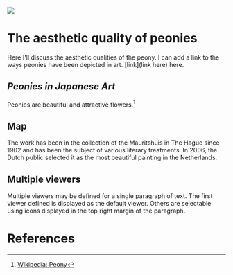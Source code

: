 <a href="https://juncture-digital.org"><img src="https://juncture-digital.org/images/ve-button.png"></a>

<param ve-config 
       title="Peonies" 
       author="Rachel"
       banner="https://upload.wikimedia.org/wikipedia/commons/6/65/Paeonia_suffruticosa_red070503B.jpg" 
       layout="vertical">

<!-- Entities discussed throughout the essay are typically defined before the essay text and
     are thus available in all text.  Entity identifiers (QIDs) can be found in either
     Wikipedia or Wikidata (https://www.wikidata.org)> -->
<param ve-entity eid="Q185372"> <!-- Girl with a Pearl Earring painting -->
<param ve-entity eid="Q41264"> <!-- Johannes Vermeer -->
<param ve-entity eid="Q221092"> <!-- Mauritshuis -->
<param ve-entity eid="Q36600"> <!-- The Hague -->

# The aesthetic quality of peonies

Here I'll discuss the aesthetic qualities of the peony. I can add a link to the ways peonies have been depicted in art. [link](link here) here.
<param ve-image 
       label="Peonies in paintings" 
       description="painting by Manet"
       licence="PD"
       url="https://upload.wikimedia.org/wikipedia/commons/6/60/Peonies_MET_DP123836.jpg">

## *Peonies in Japanese Art*

Peonies are beautiful and attractive flowers.[^1]
<param ve-image 
       label="Peonies" 
       description="painting by Johannes Vermeer" 
       license="public domain" 
       url="https://upload.wikimedia.org/wikipedia/commons/f/f7/Henri_Fantin-Latour_Bouquet_of_Peonies_and_Iris.jpg">

## Map

The work has been in the collection of the Mauritshuis in The Hague since 1902 and has been the subject of various literary treatments. In 2006, the Dutch public selected it as the most beautiful painting in the Netherlands.
<param ve-map center="Q36600" zoom="11" prefer-geojson>

## Multiple viewers

Multiple viewers may be defined for a single paragraph of text.  The first viewer defined is displayed as the default viewer.  Others are selectable using icons displayed in the top right margin of the paragraph.
<param ve-image 
       manifest="https://iiif.juncture-digital.org/manifest/6dd738aed85597cac540ad31dd5818e86ef7f2918c7b43a9eb3123d5538e6e4c">
<param ve-map center="Q36600" zoom="11">

# References

[^1]: [Wikipedia: Peony](https://en.wikipedia.org/wiki/Peony)

